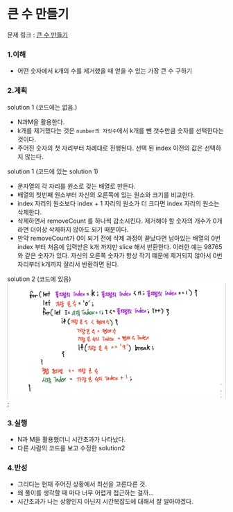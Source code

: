 # 큰 수 만들기

문제 링크 : [큰 수 만들기](https://programmers.co.kr/learn/courses/30/lessons/42883)

### 1.이해

- 어떤 숫자에서 k개의 수를 제거했을 때 얻을 수 있는 가장 큰 수 구하기

### 2.계획

solution 1 (코드에는 없음.)

- N과M을 활용한다.
- k개를 제거했다는 것은 `number의 자릿수`에서 k개를 뺀 갯수만큼 숫자를 선택한다는 것이다.
- 주어진 숫자의 첫 자리부터 차례대로 진행된다. 선택 된 index 이전의 값은 선택하지 않는다.

solution 1 (코드에 있는 solution 1)

- 문자열의 각 자리를 원소로 갖는 배열로 만든다.
- 배열의 첫번째 원소부터 자신의 오른쪽에 있는 원소와 크기를 비교한다.
- index 자리의 원소보다 index + 1 자리의 원소가 더 크다면 index 자리의 원소는 삭제한다.
- 삭제하면서 removeCount 를 하나씩 감소시킨다. 제거해야 할 숫자의 개수가 0개라면 더이상 삭제하지 않아도 되기 때문이다.
- 만약 removeCount가 0이 되기 전에 삭제 과정이 끝났다면 남아있는 배열의 0번 index 부터 처음에 입력받은 k개 까지만 slice 해서 반환한다. 이러한 예는 98765와 같은 숫자가 있다. 자신의 오른쪽 숫자가 항상 작기 떄문에 제거되지 않아서 0번 자리부터 k개까지 잘라서 반환하면 된다.

solution 2 (코드에 있음)<br/>
![코드 설명](./IMG_F36004023FF9-1.jpeg);

### 3.실행

- N과 M을 활용했더니 시간초과가 나타났다.
- 다른 사람의 코드를 보고 수정한 solution2

### 4.반성

- 그리디는 현재 주어진 상황에서 최선을 고른다른 것.
- 왜 풀이를 생각할 때 마다 너무 어렵게 접근하는 걸까...
- 시간초과가 나는 상황인지 아닌지 시간복잡도에 대해서 잘 알아야겠다.
